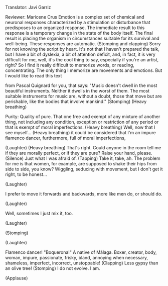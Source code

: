 

Translator: Javi Garriz

Reviewer: Maricene Crus
Emotion is a complex set
of chemical and neuronal responses
characterized by a stimulation
or disturbance
that predisposes to an organized response.
The immediate result to this response
is a temporary change
in the state of the body itself.
The final result is placing the organism
in circumstances suitable
for its survival and well-being.
These responses are automatic.
(Stomping and clapping)
Sorry for not knowing the script by heart.
It&#39;s not that I haven&#39;t prepared the talk,
but I have a bit of dyslexia,
a bit of attention deficit,
and, in fact, it is very difficult for me,
well, it&#39;s the cool thing to say,
especially if you&#39;re an artist, right?
So I find it really difficult
to memorize words,
or reading, concentrating.
The only thing I memorize
are movements and emotions.
But I would like to read this text

from Pascal Quignard for you, that says:
&quot;Music doesn&#39;t dwell
in the most beautiful instruments.
Neither it dwells in the worst of them.
The most suitable instruments
for music are, without a doubt,
those that move but are perishable,
like the bodies that involve mankind.&quot;
(Stomping)
(Heavy breathing)

Purity:
Quality of pure.
That one free and exempt
of any mixture of another thing,
not including any condition,
exception or restriction of any period
or that is exempt of moral imperfections.
(Heavy breathing)
Well, now that I see myself...
(Heavy breathing)
it could be considered
that I&#39;m an impure flamenco dancer,
furthermore, full of moral imperfections,

(Laughter)
 (Heavy breathing)
That&#39;s right.
Could anyone in the room tell me
if they are morally perfect,
or if they are pure?
Raise your hand, please.
(Silence)
Just what I was afraid of.
(Tapping)
Take it, take, ah.
The problem for me is
that women, for example,
are supposed to shake their hips
from side to side, you know?
Wiggling, seducing with movement,
but I don&#39;t get it right, to be honest...

(Laughter)

I prefer to move it
forwards and backwards,
more like men do, or should do.

(Laughter)

Well, sometimes I just mix it, too.

(Laughter)

(Stomping)

(Laughter)

Flamenco dancer!
&quot;Boquerona!&quot; A native of Málaga.
Boxer, creator, body, woman, impure,
passionate, frisky, bland,
annoying when necessary,
shameless, imperfect,
incorrect, unstoppable!
(Clapping)
Less gypsy than an olive tree!
(Stomping)
I do not evolve.
I am.

(Applause)

